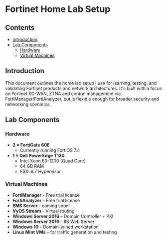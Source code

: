 # Fortinet Home Lab Setup

## Contents
- [Introduction](#introduction)
- [Lab Components](#lab-components)
  - [Hardware](#hardware)
  - [Virtual Machines](#virtual-machines)

## Introduction
This document outlines the home lab setup I use for learning, testing, and validating Fortinet products and network architectures. It's built with a focus on Fortinet SD-WAN, ZTNA and central management via FortiManager/FortiAnalyzer, but is flexible enough for broader security and networking scenarios.


## Lab Components

### Hardware
- **2 × FortiGate 60E**
  - Currently running FortiOS 7.4
- **1 × Dell PowerEdge T130**
  - Intel Xeon E3-1200 (Quad Core)
  - 64 GB RAM
  - ESXi 6.7 Hypervisor

### Virtual Machines

- **FortiManager** - Free trial license
- **FortiAnalyzer** - Free trial license
- **EMS Server** - coming soon!
- **VyOS Stream** - Virtual routing
- **Windows Server 2016** – Domain Controller + PKI
- **Windows Server 2016** – IIS Web Server
- **Windows 10** – Domain-joined workstation
- **Linux Mint VMs** – for traffic generation and testing




